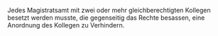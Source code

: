 Jedes Magistratsamt mit zwei oder mehr gleichberechtigten Kollegen besetzt werden musste, die gegenseitig das Rechte besassen, eine Anordnung des Kollegen zu Verhindern.